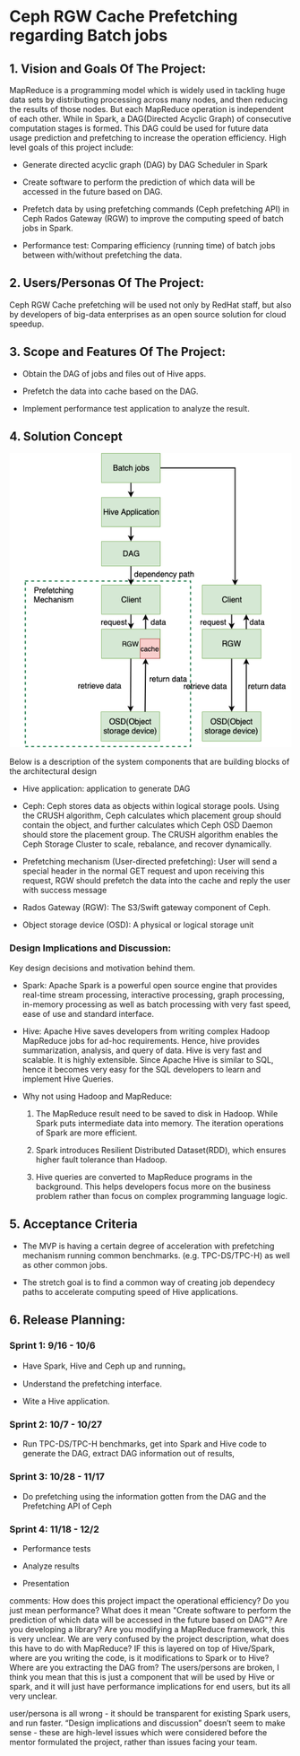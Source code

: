 # Ceph RGW Cache Prefetching regarding Batch jobs

## 1. Vision and Goals Of The Project:

MapReduce is a programming model which is widely used in tackling huge data sets by distributing processing across many nodes, and then reducing the results of those nodes. But each MapReduce operation is independent of each other. While in Spark, a DAG(Directed Acyclic Graph) of consecutive computation  stages is formed. This DAG could be used for future data usage prediction and prefetching to increase the operation efficiency. High level goals of this project include:

- Generate directed acyclic graph (DAG) by DAG Scheduler in Spark

- Create software to perform the prediction of which data will be
  accessed in the future based on DAG.

- Prefetch data by using prefetching commands (Ceph prefetching API) in
  Ceph Rados Gateway (RGW) to improve the computing speed of batch jobs in Spark.

- Performance test: Comparing efficiency (running time) of batch jobs between with/without prefetching the data. 

## 2. Users/Personas Of The Project:

Ceph RGW Cache prefetching will be used not only by RedHat staff, but also by developers of big-data enterprises as an open source solution for cloud speedup.

## 3. Scope and Features Of The Project:

- Obtain the DAG of jobs and files out of Hive apps.

- Prefetch the data into cache based on the DAG.

- Implement performance test application to analyze the result.

## 4. Solution Concept

![design](https://github.com/BU-NU-CLOUD-F19/Ceph_RGW_Cache_Prefetching_regarding_Batch_jobs/blob/master/doc/Design.jpg)

Below is a description of the system components that are building blocks of the architectural design

- Hive application: application to generate DAG

- Ceph: Ceph stores data as objects within logical storage pools. Using the CRUSH algorithm, Ceph calculates which placement group should contain the object, and further calculates which Ceph OSD Daemon should store the placement group. The CRUSH algorithm enables the Ceph Storage Cluster to scale, rebalance, and recover dynamically.

- Prefetching mechanism (User-directed prefetching): User will send a special header in the normal GET request and upon receiving this request, RGW should prefetch the data into the cache and reply the user with success message

- Rados Gateway (RGW): The S3/Swift gateway component of Ceph.

- Object storage device (OSD): A physical or logical storage unit

### Design Implications and Discussion:

Key design decisions and motivation behind them.

- Spark: Apache Spark is a powerful open source engine that provides real-time stream processing, interactive processing, graph processing, in-memory processing as well as batch processing with very fast speed, ease of use and standard interface.

- Hive: Apache Hive saves developers from writing complex Hadoop MapReduce jobs for ad-hoc requirements. Hence, hive provides summarization, analysis, and query of data. Hive is very fast and scalable. It is highly extensible. Since Apache Hive is similar to SQL, hence it becomes very easy for the SQL developers to learn and implement Hive Queries.

- Why not using Hadoop and MapReduce:

  1. The MapReduce result need to be saved to disk in Hadoop. While Spark puts intermediate data into memory. The iteration operations of Spark are more efficient.

  2. Spark introduces Resilient Distributed Dataset(RDD), which ensures higher fault tolerance than Hadoop.

  3. Hive queries are converted to MapReduce programs in the background. This helps developers focus more on the business problem rather than focus on complex programming language logic.

## 5. Acceptance Criteria

- The MVP is having a certain degree of acceleration with prefetching mechanism running common benchmarks. (e.g. TPC-DS/TPC-H) as well as other common jobs.

- The stretch goal is to find a common way of creating job dependecy paths to accelerate computing speed of Hive applications. 

## 6. Release Planning:

### Sprint 1: 9/16 - 10/6 

-   Have Spark, Hive and Ceph up and running。
    
-   Understand the prefetching interface.
    
-   Wite a Hive application.
    
### Sprint 2: 10/7 - 10/27

-   Run TPC-DS/TPC-H benchmarks, get into Spark and Hive code to generate the DAG, extract DAG information out of results,
    

### Sprint 3: 10/28 - 11/17

-   Do prefetching using the information gotten from the DAG and the Prefetching API of Ceph
    
### Sprint 4: 11/18 - 12/2

-   Performance tests
    
-   Analyze results
    
-   Presentation






comments:
How does this project impact the operational efficiency?  Do you just mean performance? What does it mean "Create software to perform the prediction of which data will be accessed in the future based on DAG"? Are you developing a library?  Are you modifying a MapReduce framework, this is very unclear. We are very confused by the project description, what does this have to do with MapReduce?  IF this is layered on top of Hive/Spark, where are you writing the code, is it modifications to Spark or to Hive? Where are you extracting the DAG from? The users/persons are broken, I think you mean that this is just a component that will be used by Hive or spark, and it will just have performance implications for end users, but its all very unclear. 

user/persona is all wrong - it should be transparent for existing Spark users, and run faster. “Design implications and discussion” doesn’t seem to make sense - these are high-level issues which were considered before the mentor formulated the project, rather than issues facing your team.



